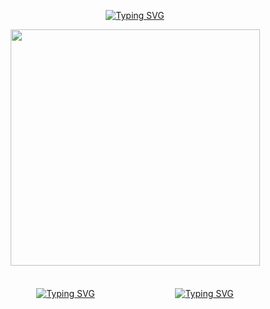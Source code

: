 <div id="header" align="center">

[![Typing SVG](https://readme-typing-svg.demolab.com?font=a+gothique+time&size=30&letterSpacing=1px&pause=1000&color=e7dcc8&center=true&vCenter=true&width=435&lines=Oh+blood+and+viscera+divine)](https://www.youtube.com/watch?v=Jz0Zsu9J8Os)
<div id="header" align="center">
<a href="https://www.youtube.com/watch?v=1-m1PSLzN6c">
  <img src="https://file.garden/Z3bN9S1OK095pmVR/ithagraph.png?v=1738998669229" alt=" " width="399" height="378">
</a>
<div id="header" align="center">
ㅤㅤㅤ
ㅤㅤㅤ
ㅤㅤㅤ
<div id="header" align="center">

[![Typing SVG](https://readme-typing-svg.demolab.com?font=a+gothique+time&size=30&letterSpacing=1px&pause=100&color=E7DCC8&width=48&height=48&lines=Sentry)](https://sntry.cc/helel)ㅤㅤㅤㅤㅤㅤㅤㅤㅤㅤ[![Typing SVG](https://readme-typing-svg.demolab.com?font=a+gothique+time&size=30&letterSpacing=1px&pause=100&color=E7DCC8&width=60&height=48&lines=Atabook)](https://helel.atabook.org/)
